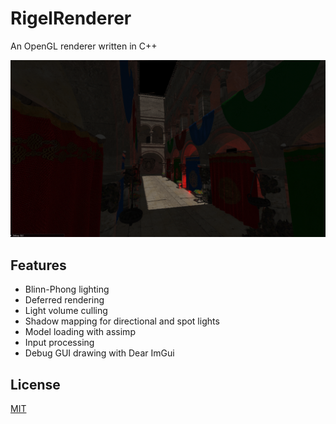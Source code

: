 # RigelRenderer
An OpenGL renderer written in C++

![Sponza photo](sponza_screenshot.png)

## Features
- Blinn-Phong lighting
- Deferred rendering
- Light volume culling 
- Shadow mapping for directional and spot lights
- Model loading with assimp
- Input processing
- Debug GUI drawing with Dear ImGui

## License
[MIT](https://choosealicense.com/licenses/mit/)
